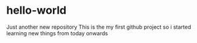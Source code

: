 # hello-world
Just another new repository
This is the my first github project so i started learning new things from today onwards
